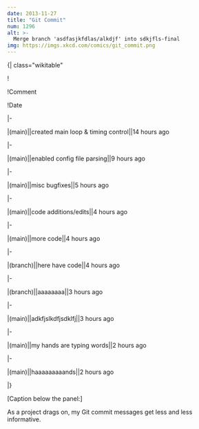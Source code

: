 ```yaml
---
date: 2013-11-27
title: "Git Commit"
num: 1296
alt: >-
  Merge branch 'asdfasjkfdlas/alkdjf' into sdkjfls-final
img: https://imgs.xkcd.com/comics/git_commit.png
---
```

{| class="wikitable"

!&nbsp;

!Comment

!Date

|-

|(main)||created main loop & timing control||14 hours ago

|-

|(main)||enabled config file parsing||9 hours ago

|-

|(main)||misc bugfixes||5 hours ago

|-

|(main)||code additions/edits||4 hours ago

|-

|(main)||more code||4 hours ago

|-

|(branch)||here have code||4 hours ago

|-

|(branch)||aaaaaaaa||3 hours ago

|-

|(main)||adkfjslkdfjsdklfj||3 hours ago

|-

|(main)||my hands are typing words||2 hours ago

|-

|(main)||haaaaaaaaands||2 hours ago

|}

[Caption below the panel:]

As a project drags on, my Git commit messages get less and less informative.